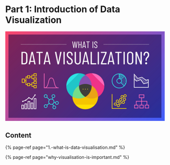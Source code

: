 # Part 1: Introduction  of Data Visualization

![](../.gitbook/assets/what-is-data-visualization-blog-header.jpg)

## Content

{% page-ref page="1.-what-is-data-visualisation.md" %}

{% page-ref page="why-visualisation-is-important.md" %}



